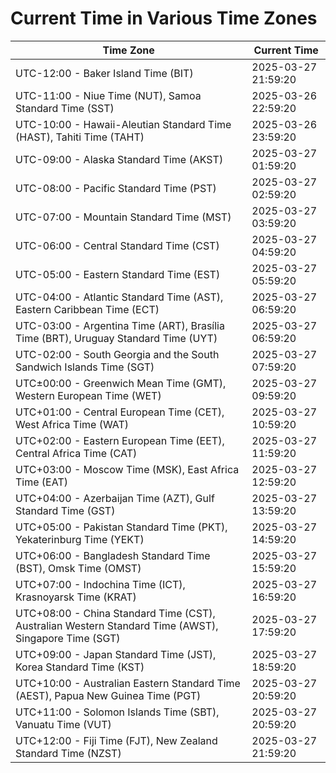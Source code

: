 # Current Time in Various Time Zones

| Time Zone | Current Time |
|-----------|--------------|
| UTC-12:00 - Baker Island Time (BIT) | 2025-03-27 21:59:20 |
| UTC-11:00 - Niue Time (NUT), Samoa Standard Time (SST) | 2025-03-26 22:59:20 |
| UTC-10:00 - Hawaii-Aleutian Standard Time (HAST), Tahiti Time (TAHT) | 2025-03-26 23:59:20 |
| UTC-09:00 - Alaska Standard Time (AKST) | 2025-03-27 01:59:20 |
| UTC-08:00 - Pacific Standard Time (PST) | 2025-03-27 02:59:20 |
| UTC-07:00 - Mountain Standard Time (MST) | 2025-03-27 03:59:20 |
| UTC-06:00 - Central Standard Time (CST) | 2025-03-27 04:59:20 |
| UTC-05:00 - Eastern Standard Time (EST) | 2025-03-27 05:59:20 |
| UTC-04:00 - Atlantic Standard Time (AST), Eastern Caribbean Time (ECT) | 2025-03-27 06:59:20 |
| UTC-03:00 - Argentina Time (ART), Brasília Time (BRT), Uruguay Standard Time (UYT) | 2025-03-27 06:59:20 |
| UTC-02:00 - South Georgia and the South Sandwich Islands Time (SGT) | 2025-03-27 07:59:20 |
| UTC±00:00 - Greenwich Mean Time (GMT), Western European Time (WET) | 2025-03-27 09:59:20 |
| UTC+01:00 - Central European Time (CET), West Africa Time (WAT) | 2025-03-27 10:59:20 |
| UTC+02:00 - Eastern European Time (EET), Central Africa Time (CAT) | 2025-03-27 11:59:20 |
| UTC+03:00 - Moscow Time (MSK), East Africa Time (EAT) | 2025-03-27 12:59:20 |
| UTC+04:00 - Azerbaijan Time (AZT), Gulf Standard Time (GST) | 2025-03-27 13:59:20 |
| UTC+05:00 - Pakistan Standard Time (PKT), Yekaterinburg Time (YEKT) | 2025-03-27 14:59:20 |
| UTC+06:00 - Bangladesh Standard Time (BST), Omsk Time (OMST) | 2025-03-27 15:59:20 |
| UTC+07:00 - Indochina Time (ICT), Krasnoyarsk Time (KRAT) | 2025-03-27 16:59:20 |
| UTC+08:00 - China Standard Time (CST), Australian Western Standard Time (AWST), Singapore Time (SGT) | 2025-03-27 17:59:20 |
| UTC+09:00 - Japan Standard Time (JST), Korea Standard Time (KST) | 2025-03-27 18:59:20 |
| UTC+10:00 - Australian Eastern Standard Time (AEST), Papua New Guinea Time (PGT) | 2025-03-27 20:59:20 |
| UTC+11:00 - Solomon Islands Time (SBT), Vanuatu Time (VUT) | 2025-03-27 20:59:20 |
| UTC+12:00 - Fiji Time (FJT), New Zealand Standard Time (NZST) | 2025-03-27 21:59:20 |
